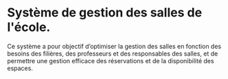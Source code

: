 # Système de gestion des salles de l'école.

Ce système a pour objectif d’optimiser la gestion des salles en fonction des besoins des filières, des professeurs et des responsables des salles, et de permettre une gestion efficace des réservations et de la disponibilité des espaces.
